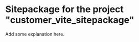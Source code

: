 Sitepackage for the project "customer_vite_sitepackage"
==============================================================

Add some explanation here.
